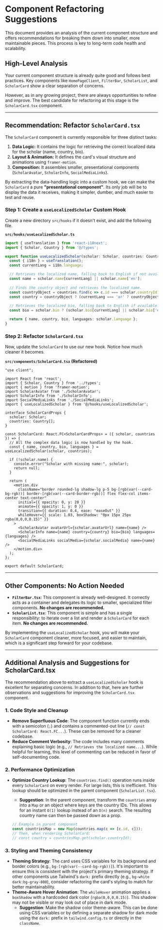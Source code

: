 # Component Refactoring Suggestions

This document provides an analysis of the current component structure and offers recommendations for breaking them down into smaller, more maintainable pieces. This process is key to long-term code health and scalability.

## High-Level Analysis

Your current component structure is already quite good and follows best practices. Key components like `HomePageClient`, `FilterBar`, `ScholarList`, and `ScholarCard` show a clear separation of concerns.

However, as in any growing project, there are always opportunities to refine and improve. The best candidate for refactoring at this stage is the `ScholarCard.tsx` component.

---

## Recommendation: Refactor `ScholarCard.tsx`

The `ScholarCard` component is currently responsible for three distinct tasks:
1.  **Data Logic:** It contains the logic for retrieving the correct localized data for the scholar (name, country, bio).
2.  **Layout & Animation:** It defines the card's visual structure and animations using `framer-motion`.
3.  **Composition:** It assembles smaller, presentational components (`ScholarAvatar`, `ScholarInfo`, `SocialMediaLinks`).

By extracting the data-handling logic into a custom hook, we can make the `ScholarCard` a pure **"presentational component"**. Its only job will be to display the data it receives, making it simpler, dumber, and much easier to test and reuse.

### Step 1: Create a `useLocalizedScholar` Custom Hook

Create a new directory `src/hooks` if it doesn't exist, and add the following file.

**`src/hooks/useLocalizedScholar.ts`**
```typescript
import { useTranslation } from 'react-i18next';
import { Scholar, Country } from '@/types';

export function useLocalizedScholar(scholar: Scholar, countries: Country[]) {
  const { i18n } = useTranslation();
  const currentLang = i18n.language;

  // Retrieves the localized name, falling back to English if not available.
  const name = scholar.name[currentLang] || scholar.name['en'];
  
  // Finds the country object and retrieves the localized name.
  const countryObject = countries.find(c => c.id === scholar.countryId);
  const country = countryObject ? (currentLang === 'ar' ? countryObject.ar : countryObject.en) : '';
  
  // Retrieves the localized bio, falling back to English if available.
  const bio = scholar.bio ? (scholar.bio[currentLang] || scholar.bio['en']) : undefined;

  return { name, country, bio, languages: scholar.language };
}
```

### Step 2: Refactor `ScholarCard.tsx`

Now, update the `ScholarCard` to use our new hook. Notice how much cleaner it becomes.

**`src/components/ScholarCard.tsx` (Refactored)**
```tsx
"use client";

import React from 'react';
import { Scholar, Country } from '../types';
import { motion } from 'framer-motion';
import ScholarAvatar from './ScholarAvatar';
import ScholarInfo from './ScholarInfo';
import SocialMediaLinks from './SocialMediaLinks';
import { useLocalizedScholar } from '@/hooks/useLocalizedScholar';

interface ScholarCardProps {
  scholar: Scholar;
  countries: Country[];
}

const ScholarCard: React.FC<ScholarCardProps> = ({ scholar, countries }) => {
  // All the complex data logic is now handled by the hook.
  const { name, country, bio, languages } = useLocalizedScholar(scholar, countries);

  if (!scholar.name) {
    console.error("Scholar with missing name:", scholar);
    return null;
  }

  return (
    <motion.div
      className="border rounded-lg shadow-lg p-5 bg-[rgb(var(--card-bg-rgb))] border-[rgb(var(--card-border-rgb))] flex flex-col items-center text-center"
      initial={{ opacity: 0, y: 20 }}
      animate={{ opacity: 1, y: 0 }}
      transition={{ duration: 0.4, ease: "easeOut" }}
      whileHover={{ scale: 1.03, boxShadow: "0px 15px 25px rgba(0,0,0,0.15)" }}
    >
      <ScholarAvatar avatarUrl={scholar.avatarUrl} name={name} />
      <ScholarInfo name={name} country={country} bio={bio} languages={languages} />
      <SocialMediaLinks socialMedia={scholar.socialMedia} name={name} />
    </motion.div>
  );
};

export default ScholarCard;
```

---

## Other Components: No Action Needed

-   **`FilterBar.tsx`**: This component is already well-designed. It correctly acts as a container and delegates its logic to smaller, specialized filter components. **No changes are recommended.**
-   **`ScholarList.tsx`**: This component is simple and has a single responsibility: to iterate over a list and render a `ScholarCard` for each item. **No changes are recommended.**

By implementing the `useLocalizedScholar` hook, you will make your `ScholarCard` component cleaner, more focused, and easier to maintain, which is a significant step forward for your codebase.

---

## Additional Analysis and Suggestions for ScholarCard.tsx

The recommendation above to extract a `useLocalizedScholar` hook is excellent for separating concerns. In addition to that, here are further observations and suggestions for improving the `ScholarCard.tsx` component.

### 1. Code Style and Cleanup
*   **Remove Superfluous Code**: The component function currently ends with a semicolon (`;`) and contains a commented-out line (`// const ScholarCard: React.FC...`). These can be removed for a cleaner codebase.
*   **Reduce Comment Verbosity**: The code includes many comments explaining basic logic (e.g., `// Retrieves the localized name...`). While helpful for learning, this level of commenting can be reduced in favor of self-documenting code.

### 2. Performance Optimization
*   **Optimize Country Lookup**: The `countries.find()` operation runs inside every `ScholarCard` on every render. For large lists, this is inefficient. This lookup should be optimized in the parent component (`ScholarList.tsx`).
    *   **Suggestion**: In the parent component, transform the `countries` array into a `Map` or an object where keys are the country IDs. This allows for an instant `O(1)` lookup instead of an `O(n)` search. The resulting country name can then be passed down as a prop.

    ```javascript
    // Example in parent component
    const countriesMap = new Map(countries.map(c => [c.id, c]));
    // Then, when rendering ScholarCard:
    // const country = countriesMap.get(scholar.countryId);
    ```

### 3. Styling and Theming Consistency
*   **Theming Strategy**: The card uses CSS variables for its background and border colors (e.g., `bg-[rgb(var(--card-bg-rgb))]`). It's important to ensure this is consistent with the project's primary theming strategy. If other components use Tailwind's `dark:` prefix directly (e.g., `bg-white dark:bg-gray-800`), consider refactoring the card's styling to match for better maintainability.
*   **Theme-Aware Hover Animation**: The `whileHover` animation applies a `boxShadow` with a hardcoded dark color (`rgba(0,0,0,0.15)`). This shadow may not be visible or may look out of place in dark mode.
    *   **Suggestion**: Make the shadow color theme-aware. This can be done using CSS variables or by defining a separate shadow for dark mode using the `dark:` prefix in `tailwind.config.ts` or directly in the `className`.